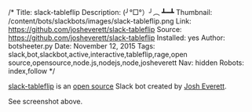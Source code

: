 /*
Title: slack-tableflip
Description: (╯°□°）╯︵ ┻━┻
Thumbnail: /content/bots/slackbots/images/slack-tableflip.png
Link: https://github.com/josheverett/slack-tableflip
Source: https://github.com/josheverett/slack-tableflip
Installed: yes
Author: botsheeter.py
Date: November 12, 2015
Tags: slack,bot,slackbot,active,interactive,tableflip,rage,open source,opensource,node.js,nodejs,node,josheverett
Nav: hidden
Robots: index,follow
*/

[slack-tableflip](https://github.com/josheverett/slack-tableflip) is an [open source](https://github.com/josheverett/slack-tableflip) Slack bot created by [Josh Everett](https://github.com/josheverett). 


See screenshot above.

